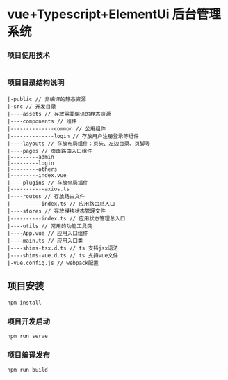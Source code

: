 # vue+Typescript+ElementUi 后台管理系统

### 项目使用技术
```

```

### 项目目录结构说明
```
|-public // 非编译的静态资源
|-src // 开发目录
|----assets // 存放需要编译的静态资源
|----components // 组件
|--------------common // 公用组件
|--------------login // 存放用户注册登录等组件
|----layouts // 存放布局组件：页头、左边目录、页脚等
|----pages // 页面路由入口组件
|---------admin 
|---------login
|---------others
|---------index.vue
|----plugins // 存放全局插件
|-----------axios.ts
|----routes // 存放路由文件
|----------index.ts // 应用路由总入口
|----stores // 存放模块状态管理文件
|----------index.ts // 应用状态管理总入口
|----utils // 常用的功能工具类
|----App.vue // 应用入口组件
|----main.ts // 应用入口类
|----shims-tsx.d.ts // ts 支持jsx语法
|----shims-vue.d.ts // ts 支持vue文件
|-vue.config.js // webpack配置
```

## 项目安装
```
npm install
```

### 项目开发启动
```
npm run serve
```

### 项目编译发布
```
npm run build
```
